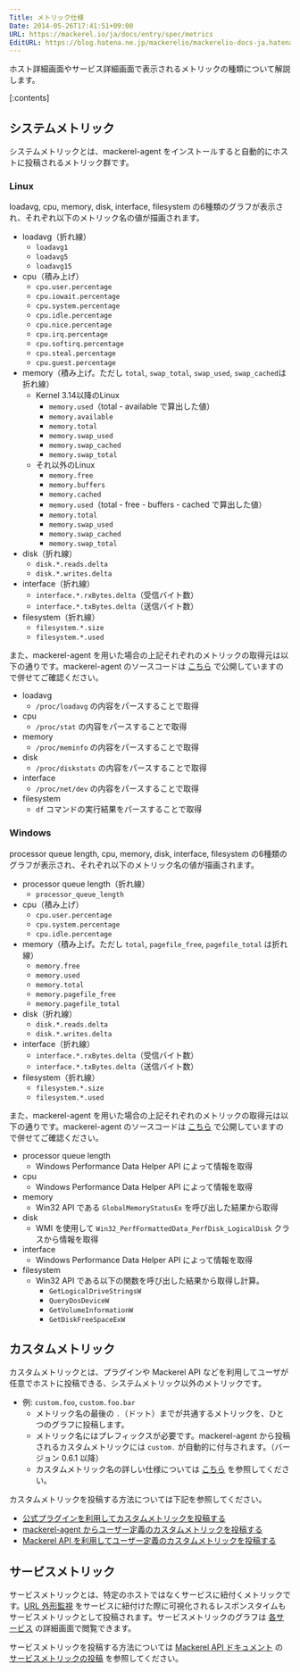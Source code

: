 ```yaml
---
Title: メトリック仕様
Date: 2014-05-26T17:41:51+09:00
URL: https://mackerel.io/ja/docs/entry/spec/metrics
EditURL: https://blog.hatena.ne.jp/mackerelio/mackerelio-docs-ja.hatenablog.mackerel.io/atom/entry/12921228815724654402
---
```


ホスト詳細画面やサービス詳細画面で表示されるメトリックの種類について解説します。

[:contents]

<h2 id="system-metric">システムメトリック</h2>
システムメトリックとは、mackerel-agent をインストールすると自動的にホストに投稿されるメトリック群です。


### Linux

loadavg, cpu, memory, disk, interface, filesystem の6種類のグラフが表示され、それぞれ以下のメトリック名の値が描画されます。

* loadavg（折れ線）
  * `loadavg1`
  * `loadavg5`
  * `loadavg15`
* cpu（積み上げ）
  * `cpu.user.percentage`
  * `cpu.iowait.percentage`
  * `cpu.system.percentage`
  * `cpu.idle.percentage`
  * `cpu.nice.percentage`
  * `cpu.irq.percentage`
  * `cpu.softirq.percentage`
  * `cpu.steal.percentage`
  * `cpu.guest.percentage`
* memory（積み上げ。ただし `total`, `swap_total`, `swap_used`, `swap_cached`は折れ線）
  * Kernel 3.14以降のLinux
      * `memory.used`（total - available で算出した値）
      * `memory.available`
      * `memory.total`
      * `memory.swap_used`
      * `memory.swap_cached`
      * `memory.swap_total`
  * それ以外のLinux
      * `memory.free`
      * `memory.buffers`
      * `memory.cached`
      * `memory.used`（total - free - buffers - cached で算出した値）
      * `memory.total`
      * `memory.swap_used`
      * `memory.swap_cached`
      * `memory.swap_total`
* disk（折れ線）
  * `disk.*.reads.delta`
  * `disk.*.writes.delta`
* interface（折れ線）
  * `interface.*.rxBytes.delta`（受信バイト数）
  * `interface.*.txBytes.delta`（送信バイト数）
* filesystem（折れ線）
  * `filesystem.*.size`
  * `filesystem.*.used`

また、mackerel-agent を用いた場合の上記それぞれのメトリックの取得元は以下の通りです。mackerel-agent のソースコードは [こちら](https://github.com/mackerelio/mackerel-agent) で公開していますので併せてご確認ください。

* loadavg
  * `/proc/loadavg` の内容をパースすることで取得
* cpu
  * `/proc/stat` の内容をパースすることで取得
* memory
  * `/proc/meminfo` の内容をパースすることで取得
* disk
  * `/proc/diskstats` の内容をパースすることで取得
* interface
  * `/proc/net/dev` の内容をパースすることで取得
* filesystem
  * `df` コマンドの実行結果をパースすることで取得

### Windows

processor queue length, cpu, memory, disk, interface, filesystem の6種類のグラフが表示され、それぞれ以下のメトリック名の値が描画されます。

* processor queue length（折れ線）
  * `processor_queue_length`
* cpu（積み上げ）
  * `cpu.user.percentage`
  * `cpu.system.percentage`
  * `cpu.idle.percentage`
* memory（積み上げ。ただし `total`, `pagefile_free`, `pagefile_total` は折れ線）
  * `memory.free`
  * `memory.used`
  * `memory.total`
  * `memory.pagefile_free`
  * `memory.pagefile_total`
* disk（折れ線）
  * `disk.*.reads.delta`
  * `disk.*.writes.delta`
* interface（折れ線）
  * `interface.*.rxBytes.delta`（受信バイト数）
  * `interface.*.txBytes.delta`（送信バイト数）
* filesystem（折れ線）
  * `filesystem.*.size`
  * `filesystem.*.used`

また、mackerel-agent を用いた場合の上記それぞれのメトリックの取得元は以下の通りです。mackerel-agent のソースコードは [こちら](https://github.com/mackerelio/mackerel-agent) で公開していますので併せてご確認ください。

* processor queue length
  * Windows Performance Data Helper API によって情報を取得
* cpu
  * Windows Performance Data Helper API によって情報を取得
* memory
  * Win32 API である `GlobalMemoryStatusEx` を呼び出した結果から取得
* disk
  * WMI を使用して `Win32_PerfFormattedData_PerfDisk_LogicalDisk` クラスから情報を取得
* interface
  * Windows Performance Data Helper API によって情報を取得
* filesystem
  * Win32 API である以下の関数を呼び出した結果から取得し計算。
      * `GetLogicalDriveStringsW`
      * `QueryDosDeviceW`
      * `GetVolumeInformationW`
      * `GetDiskFreeSpaceExW`

<h2 id="user-defined-metric">カスタムメトリック</h2>

カスタムメトリックとは、プラグインや Mackerel API などを利用してユーザが任意でホストに投稿できる、システムメトリック以外のメトリックです。

* 例: `custom.foo`, `custom.foo.bar`
  * メトリック名の最後の `.`（ドット）までが共通するメトリックを、ひとつのグラフに投稿します。
  * メトリック名にはプレフィックスが必要です。mackerel-agent から投稿されるカスタムメトリックには `custom.` が自動的に付与されます。（バージョン 0.6.1 以降）
  * カスタムメトリック名の詳しい仕様については [こちら](https://mackerel.io/ja/api-docs/entry/host-metrics#post-graphdef) を参照してください。

カスタムメトリックを投稿する方法については下記を参照してください。

* [公式プラグインを利用してカスタムメトリックを投稿する](https://mackerel.io/ja/docs/entry/howto/mackerel-agent-plugins)
* [mackerel-agent からユーザー定義のカスタムメトリックを投稿する](https://mackerel.io/ja/docs/entry/advanced/custom-metrics)
* [Mackerel API を利用してユーザー定義のカスタムメトリックを投稿する](https://mackerel.io/ja/api-docs/entry/host-metrics#post)

<h2 id="service-metric">サービスメトリック</h2>

サービスメトリックとは、特定のホストではなくサービスに紐付くメトリックです。[URL 外形監視](https://mackerel.io/ja/docs/entry/external-monitoring) をサービスに紐付けた際に可視化されるレスポンスタイムもサービスメトリックとして投稿されます。サービスメトリックのグラフは [各サービス](https://mackerel.io/my/services) の詳細画面で閲覧できます。

サービスメトリックを投稿する方法については [Mackerel API ドキュメント](https://mackerel.io/ja/api-docs/) の [サービスメトリックの投稿](https://mackerel.io/ja/api-docs/entry/service-metrics#post) を参照してください。
